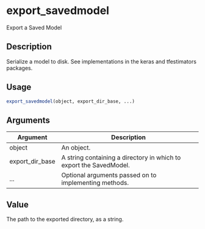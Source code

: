 # export_savedmodel


Export a Saved Model




## Description

Serialize a model to disk. See implementations in the
keras and
tfestimators packages.





## Usage
```r
export_savedmodel(object, export_dir_base, ...)
```




## Arguments


Argument      |Description
------------- |----------------
object | An  object.
export_dir_base | A string containing a directory in which to export the SavedModel.
... | Optional arguments passed on to implementing methods.





## Value

The path to the exported directory, as a string.





